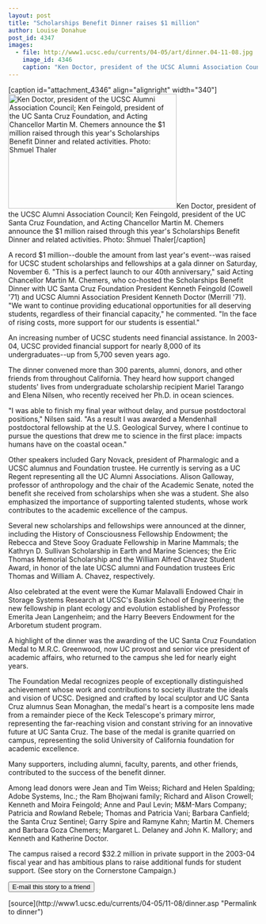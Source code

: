 ```yaml
---
layout: post
title: "Scholarships Benefit Dinner raises $1 million"
author: Louise Donahue
post_id: 4347
images:
  - file: http://www1.ucsc.edu/currents/04-05/art/dinner.04-11-08.jpg
    image_id: 4346
    caption: "Ken Doctor, president of the UCSC Alumni Association Council; Ken Feingold, president of the UC Santa Cruz Foundation, and Acting Chancellor Martin M. Chemers announce the $1 million raised through this year's Scholarships Benefit Dinner and related activities. Photo: Shmuel Thaler"
---
```


[caption id="attachment_4346" align="alignright" width="340"]<a href="http://localhost/mysite/wp-content/uploads/2004/11/dinner.04-11-08.jpg"><img class="size-full wp-image-4346" src="http://localhost/mysite/wp-content/uploads/2004/11/dinner.04-11-08.jpg" alt="Ken Doctor, president of the UCSC Alumni Association Council; Ken Feingold, president of the UC Santa Cruz Foundation, and Acting Chancellor Martin M. Chemers announce the $1 million raised through this year's Scholarships Benefit Dinner and related activities. Photo: Shmuel Thaler" width="340" height="231" /></a>Ken Doctor, president of the UCSC Alumni Association Council; Ken Feingold, president of the UC Santa Cruz Foundation, and Acting Chancellor Martin M. Chemers announce the $1 million raised through this year's Scholarships Benefit Dinner and related activities. Photo: Shmuel Thaler[/caption]
<a name="content" id="content"></a>
<p>
  A record $1 million--double the amount from last year's event--was raised for UCSC student scholarships and fellowships at a gala dinner on Saturday, November 6. "This is a perfect launch to our 40th anniversary," said Acting Chancellor Martin M. Chemers, who co-hosted the Scholarships Benefit Dinner with UC Santa Cruz Foundation President Kenneth Feingold (Cowell '71) and UCSC Alumni Association President Kenneth Doctor (Merrill '71). "We want to continue providing educational opportunities for all deserving students, regardless of their financial capacity," he commented. "In the face of rising costs, more support for our students is essential."
</p>
<p>
  An increasing number of UCSC students need financial assistance. In 2003-04, UCSC provided financial support for nearly 8,000 of its undergraduates--up from 5,700 seven years ago.
</p>
<p>
  The dinner convened more than 300 parents, alumni, donors, and other friends from throughout California. They heard how support changed students' lives from undergraduate scholarship recipient Mariel Tarango and Elena Nilsen, who recently received her Ph.D. in ocean sciences.
</p>
<p>
  "I was able to finish my final year without delay, and pursue postdoctoral positions," Nilsen said. "As a result I was awarded a Mendenhall postdoctoral fellowship at the U.S. Geological Survey, where I continue to pursue the questions that drew me to science in the first place: impacts humans have on the coastal ocean."
</p>
<p>
  Other speakers included Gary Novack, president of Pharmalogic and a UCSC alumnus and Foundation trustee. He currently is serving as a UC Regent representing all the UC Alumni Associations. Alison Galloway, professor of anthropology and the chair of the Academic Senate, noted the benefit she received from scholarships when she was a student. She also emphasized the importance of supporting talented students, whose work contributes to the academic excellence of the campus.
</p>
<p>
  Several new scholarships and fellowships were announced at the dinner, including the History of Consciousness Fellowship Endowment; the Rebecca and Steve Sooy Graduate Fellowship in Marine Mammals; the Kathryn D. Sullivan Scholarship in Earth and Marine Sciences; the Eric Thomas Memorial Scholarship and the William Alfred Chavez Student Award, in honor of the late UCSC alumni and Foundation trustees Eric Thomas and William A. Chavez, respectively.
</p>
<p>
  Also celebrated at the event were the Kumar Malavalli Endowed Chair in Storage Systems Research at UCSC's Baskin School of Engineering; the new fellowship in plant ecology and evolution established by Professor Emerita Jean Langenheim; and the Harry Beevers Endowment for the Arboretum student program.
</p>
<p>
  A highlight of the dinner was the awarding of the UC Santa Cruz Foundation Medal to M.R.C. Greenwood, now UC provost and senior vice president of academic affairs, who returned to the campus she led for nearly eight years.
</p>
<p>
  The Foundation Medal recognizes people of exceptionally distinguished achievement whose work and contributions to society illustrate the ideals and vision of UCSC. Designed and crafted by local sculptor and UC Santa Cruz alumnus Sean Monaghan, the medal's heart is a composite lens made from a remainder piece of the Keck Telescope's primary mirror, representing the far-reaching vision and constant striving for an innovative future at UC Santa Cruz. The base of the medal is granite quarried on campus, representing the solid University of California foundation for academic excellence.
</p>
<p>
  Many supporters, including alumni, faculty, parents, and other friends, contributed to the success of the benefit dinner.
</p>
<p>
  Among lead donors were Jean and Tim Weiss; Richard and Helen Spalding; Adobe Systems, Inc.; the Ram Bhojwani family; Richard and Alison Crowell; Kenneth and Moira Feingold; Anne and Paul Levin; M&amp;M-Mars Company; Patricia and Rowland Rebele; Thomas and Patricia Vani; Barbara Canfield; the Santa Cruz Sentinel; Garry Spire and Ramyne Kahn; Martin M. Chemers and Barbara Goza Chemers; Margaret L. Delaney and John K. Mallory; and Kenneth and Katherine Doctor.
</p>
<p>
  The campus raised a record $32.2 million in private support in the 2003-04 fiscal year and has ambitious plans to raise additional funds for student support. (See story on the Cornerstone Campaign.)<br>
</p>
<form>
  <input name="t1" size="-1" type="hidden"><input name="SUBMIT" type="submit" value="E-mail this story to a friend">
</form>
<p>
  <a href="http://currents.ucsc.edu/"></a>
</p>
<p>

</p>
[source](http://www1.ucsc.edu/currents/04-05/11-08/dinner.asp "Permalink to dinner")
